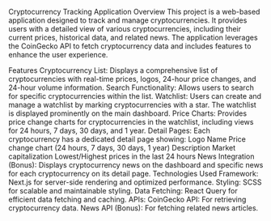 Cryptocurrency Tracking Application
Overview
This project is a web-based application designed to track and manage cryptocurrencies. It provides users with a detailed view of various cryptocurrencies, including their current prices, historical data, and related news. The application leverages the CoinGecko API to fetch cryptocurrency data and includes features to enhance the user experience.

Features
Cryptocurrency List: Displays a comprehensive list of cryptocurrencies with real-time prices, logos, 24-hour price changes, and 24-hour volume information.
Search Functionality: Allows users to search for specific cryptocurrencies within the list.
Watchlist: Users can create and manage a watchlist by marking cryptocurrencies with a star. The watchlist is displayed prominently on the main dashboard.
Price Charts: Provides price change charts for cryptocurrencies in the watchlist, including views for 24 hours, 7 days, 30 days, and 1 year.
Detail Pages: Each cryptocurrency has a dedicated detail page showing:
Logo
Name
Price change chart (24 hours, 7 days, 30 days, 1 year)
Description
Market capitalization
Lowest/Highest prices in the last 24 hours
News Integration (Bonus): Displays cryptocurrency news on the dashboard and specific news for each cryptocurrency on its detail page.
Technologies Used
Framework: Next.js for server-side rendering and optimized performance.
Styling: SCSS for scalable and maintainable styling.
Data Fetching: React Query for efficient data fetching and caching.
APIs:
CoinGecko API: For retrieving cryptocurrency data.
News API (Bonus): For fetching related news articles.
